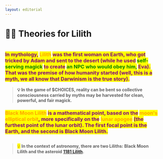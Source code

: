 ```yaml
---
layout: editorial
---
```


# 🏴‍☠️ Theories for Lilith

<figure><img src="../../../../../../.gitbook/assets/pexels-btgl-♡-19126365.jpg" alt=""><figcaption></figcaption></figure>

### <mark style="color:purple;">In mythology,</mark> <mark style="color:orange;">Lilith</mark> <mark style="color:purple;">was the first woman on Earth, who got tricked by Adam and sent to the desert (while he used</mark> <mark style="color:green;">self-serving magick</mark> <mark style="color:purple;">to create</mark> <mark style="color:green;">an NPC who would obey him,</mark> <mark style="color:purple;">Eva). That was the premise of how humanity started (well, this is a myth, we all know that Darwinism is the true story).</mark>



> **💡 In the game of $CHOICES, reality can be bent so collective consciousness carried by myths may be harvested for clean, powerful, and fair magick.**

### <mark style="color:orange;">Black Moon Lilith</mark> <mark style="color:purple;">is a mathematical point, based on the</mark> <mark style="color:orange;">moon's elliptical orbit</mark><mark style="color:purple;">, more specifically on the</mark> <mark style="color:orange;">lunar apogee</mark> <mark style="color:purple;">(the furthest point of the lunar orbit). The first focal point is the Earth, and the second is Black Moon Lilith.</mark>

<figure><img src="../../../../../../.gitbook/assets/Screenshot 2023-10-22 at 11.35.04 AM.png" alt=""><figcaption></figcaption></figure>



> <mark style="color:purple;">💡</mark> **In the context of astronomy, there are two Liliths: Black Moon Lilith and the asteroid** [**1181 Lilith**](https://en.wikipedia.org/wiki/1181\_Lilith)**.**
